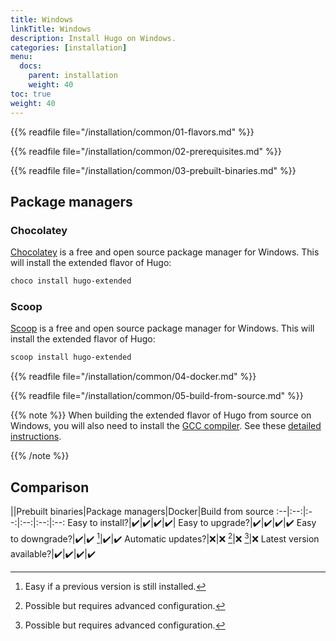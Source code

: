 ```yaml
---
title: Windows
linkTitle: Windows
description: Install Hugo on Windows.
categories: [installation]
menu:
  docs:
    parent: installation
    weight: 40
toc: true
weight: 40
---
```

{{% readfile file="/installation/common/01-flavors.md" %}}

{{% readfile file="/installation/common/02-prerequisites.md" %}}

{{% readfile file="/installation/common/03-prebuilt-binaries.md" %}}

## Package managers

### Chocolatey

[Chocolatey] is a free and open source package manager for Windows. This will install the extended flavor of Hugo:

```sh
choco install hugo-extended
```

[Chocolatey]: https://chocolatey.org/

### Scoop

[Scoop] is a free and open source package manager for Windows. This will install the extended flavor of Hugo:

```sh
scoop install hugo-extended
```

[Scoop]: https://scoop.sh/

{{% readfile file="/installation/common/04-docker.md" %}}

{{% readfile file="/installation/common/05-build-from-source.md" %}}

{{% note %}}
When building the extended flavor of Hugo from source on Windows, you will also need to install the [GCC compiler]. See these [detailed instructions].

[detailed instructions]: https://discourse.gohugo.io/t/41370
[GCC compiler]: https://gcc.gnu.org/
{{% /note %}}

## Comparison

||Prebuilt binaries|Package managers|Docker|Build from source
:--|:--:|:--:|:--:|:--:|:--:
Easy to install?|:heavy_check_mark:|:heavy_check_mark:|:heavy_check_mark:|:heavy_check_mark:|
Easy to upgrade?|:heavy_check_mark:|:heavy_check_mark:|:heavy_check_mark:|:heavy_check_mark:
Easy to downgrade?|:heavy_check_mark:|:heavy_check_mark: [^2]|:heavy_check_mark:|:heavy_check_mark:
Automatic updates?|:x:|:x: [^1]|:x: [^1]|:x:
Latest version available?|:heavy_check_mark:|:heavy_check_mark:|:heavy_check_mark:|:heavy_check_mark:

[^1]: Possible but requires advanced configuration.
[^2]: Easy if a previous version is still installed.
